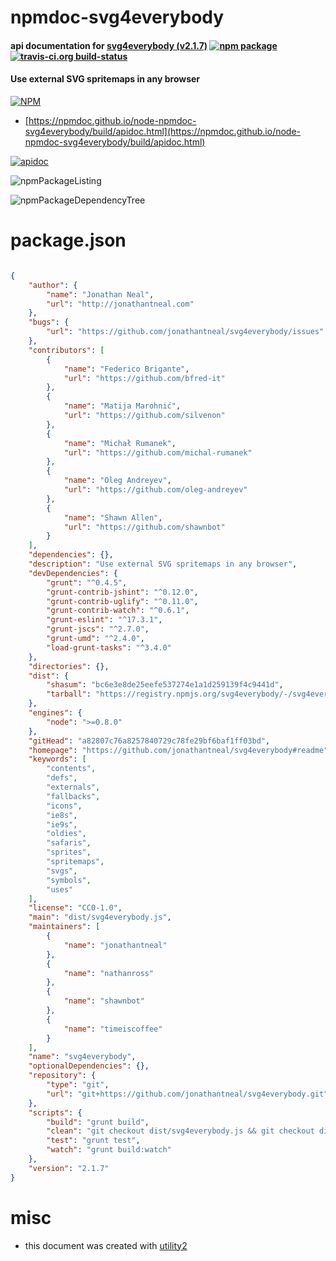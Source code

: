 # npmdoc-svg4everybody

#### api documentation for  [svg4everybody (v2.1.7)](https://github.com/jonathantneal/svg4everybody#readme)  [![npm package](https://img.shields.io/npm/v/npmdoc-svg4everybody.svg?style=flat-square)](https://www.npmjs.org/package/npmdoc-svg4everybody) [![travis-ci.org build-status](https://api.travis-ci.org/npmdoc/node-npmdoc-svg4everybody.svg)](https://travis-ci.org/npmdoc/node-npmdoc-svg4everybody)

#### Use external SVG spritemaps in any browser

[![NPM](https://nodei.co/npm/svg4everybody.png?downloads=true&downloadRank=true&stars=true)](https://www.npmjs.com/package/svg4everybody)

- [https://npmdoc.github.io/node-npmdoc-svg4everybody/build/apidoc.html](https://npmdoc.github.io/node-npmdoc-svg4everybody/build/apidoc.html)

[![apidoc](https://npmdoc.github.io/node-npmdoc-svg4everybody/build/screenCapture.buildCi.browser.%252Ftmp%252Fbuild%252Fapidoc.html.png)](https://npmdoc.github.io/node-npmdoc-svg4everybody/build/apidoc.html)

![npmPackageListing](https://npmdoc.github.io/node-npmdoc-svg4everybody/build/screenCapture.npmPackageListing.svg)

![npmPackageDependencyTree](https://npmdoc.github.io/node-npmdoc-svg4everybody/build/screenCapture.npmPackageDependencyTree.svg)



# package.json

```json

{
    "author": {
        "name": "Jonathan Neal",
        "url": "http://jonathantneal.com"
    },
    "bugs": {
        "url": "https://github.com/jonathantneal/svg4everybody/issues"
    },
    "contributors": [
        {
            "name": "Federico Brigante",
            "url": "https://github.com/bfred-it"
        },
        {
            "name": "Matija Marohnić",
            "url": "https://github.com/silvenon"
        },
        {
            "name": "Michał Rumanek",
            "url": "https://github.com/michal-rumanek"
        },
        {
            "name": "Oleg Andreyev",
            "url": "https://github.com/oleg-andreyev"
        },
        {
            "name": "Shawn Allen",
            "url": "https://github.com/shawnbot"
        }
    ],
    "dependencies": {},
    "description": "Use external SVG spritemaps in any browser",
    "devDependencies": {
        "grunt": "^0.4.5",
        "grunt-contrib-jshint": "^0.12.0",
        "grunt-contrib-uglify": "^0.11.0",
        "grunt-contrib-watch": "^0.6.1",
        "grunt-eslint": "^17.3.1",
        "grunt-jscs": "^2.7.0",
        "grunt-umd": "^2.4.0",
        "load-grunt-tasks": "^3.4.0"
    },
    "directories": {},
    "dist": {
        "shasum": "bc6e3e8de25eefe537274e1a1d259139f4c9441d",
        "tarball": "https://registry.npmjs.org/svg4everybody/-/svg4everybody-2.1.7.tgz"
    },
    "engines": {
        "node": ">=0.8.0"
    },
    "gitHead": "a82807c76a8257840729c78fe29bf6baf1ff03bd",
    "homepage": "https://github.com/jonathantneal/svg4everybody#readme",
    "keywords": [
        "contents",
        "defs",
        "externals",
        "fallbacks",
        "icons",
        "ie8s",
        "ie9s",
        "oldies",
        "safaris",
        "sprites",
        "spritemaps",
        "svgs",
        "symbols",
        "uses"
    ],
    "license": "CC0-1.0",
    "main": "dist/svg4everybody.js",
    "maintainers": [
        {
            "name": "jonathantneal"
        },
        {
            "name": "nathanross"
        },
        {
            "name": "shawnbot"
        },
        {
            "name": "timeiscoffee"
        }
    ],
    "name": "svg4everybody",
    "optionalDependencies": {},
    "repository": {
        "type": "git",
        "url": "git+https://github.com/jonathantneal/svg4everybody.git"
    },
    "scripts": {
        "build": "grunt build",
        "clean": "git checkout dist/svg4everybody.js && git checkout dist/svg4everybody.min.js && git checkout dist/svg4everybody.legacy.js && git checkout dist/svg4everybody.legacy.min.js",
        "test": "grunt test",
        "watch": "grunt build:watch"
    },
    "version": "2.1.7"
}
```



# misc
- this document was created with [utility2](https://github.com/kaizhu256/node-utility2)
